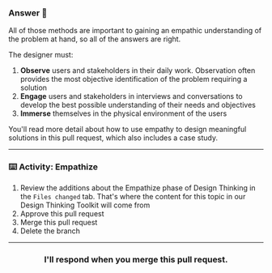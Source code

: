 ### Answer :crystal_ball:
All of those methods are important to gaining an empathic understanding of the problem at hand, so all of the answers are right.  

The designer must:
1. **Observe** users and stakeholders in their daily work.  Observation often provides the most objective identification of the problem requiring a solution
2. **Engage** users and stakeholders in interviews and conversations to develop the best possible understanding of their needs and objectives
3. **Immerse** themselves in the physical environment of the users

You'll read more detail about how to use empathy to design meaningful solutions in this pull request, which also includes a case study.


<hr>

### :keyboard: Activity: Empathize

1. Review the additions about the Empathize phase of Design Thinking in the `Files changed` tab.  That's where the content for this topic in our Design Thinking Toolkit will come from
2. Approve this pull request 
3. Merge this pull request
4. Delete the branch

<hr>
<h3 align="center">I'll respond when you merge this pull request.</h3>
